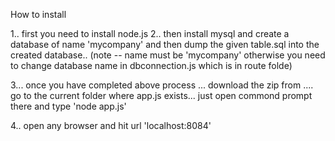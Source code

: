 How to install

1.. first you need to install node.js
2.. then install mysql and create a database of name 'mycompany' and then dump the given table.sql into the created
	database.. (note -- name must be 'mycompany' otherwise you need to change database name in dbconnection.js which is
	in route folde) 

3... once you have completed above process ... download the zip from  .... go to the current folder where app.js exists...
	just open commond prompt there and type  'node app.js'

4.. open any browser and hit url 'localhost:8084'